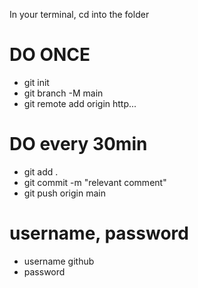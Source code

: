 In your terminal, cd into the folder

# DO ONCE
- git init
- git branch -M main
- git remote add origin http...


# DO every 30min
- git add .
- git commit -m "relevant comment"
- git push origin main

# username, password
- username github
- password